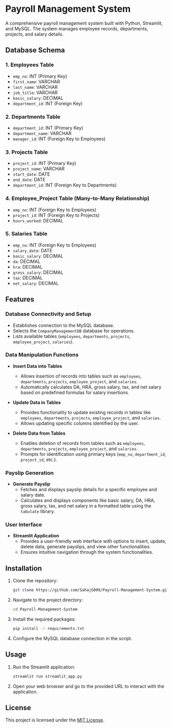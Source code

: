# Payroll Management System

A comprehensive payroll management system built with Python, Streamlit, and MySQL. The system manages employee records, departments, projects, and salary details.

## Database Schema

### 1. Employees Table
- `emp_no`: INT (Primary Key)
- `first_name`: VARCHAR
- `last_name`: VARCHAR
- `job_title`: VARCHAR
- `basic_salary`: DECIMAL
- `department_id`: INT (Foreign Key)

### 2. Departments Table
- `department_id`: INT (Primary Key)
- `department_name`: VARCHAR
- `manager_id`: INT (Foreign Key to Employees)

### 3. Projects Table
- `project_id`: INT (Primary Key)
- `project_name`: VARCHAR
- `start_date`: DATE
- `end_date`: DATE
- `department_id`: INT (Foreign Key to Departments)

### 4. Employee_Project Table (Many-to-Many Relationship)
- `emp_no`: INT (Foreign Key to Employees)
- `project_id`: INT (Foreign Key to Projects)
- `hours_worked`: DECIMAL

### 5. Salaries Table
- `emp_no`: INT (Foreign Key to Employees)
- `salary_date`: DATE
- `basic_salary`: DECIMAL
- `da`: DECIMAL
- `hra`: DECIMAL
- `gross_salary`: DECIMAL
- `tax`: DECIMAL
- `net_salary`: DECIMAL

## Features

### Database Connectivity and Setup

- Establishes connection to the MySQL database.
- Selects the `CompanyManagementDB` database for operations.
- Lists available tables (`employees`, `departments`, `projects`, `employee_project`, `salaries`).

### Data Manipulation Functions

- **Insert Data into Tables**
  - Allows insertion of records into tables such as `employees`, `departments`, `projects`, `employee_project`, and `salaries`.
  - Automatically calculates DA, HRA, gross salary, tax, and net salary based on predefined formulas for salary insertions.

- **Update Data in Tables**
  - Provides functionality to update existing records in tables like `employees`, `departments`, `projects`, `employee_project`, and `salaries`.
  - Allows updating specific columns identified by the user.

- **Delete Data from Tables**
  - Enables deletion of records from tables such as `employees`, `departments`, `projects`, `employee_project`, and `salaries`.
  - Prompts for identification using primary keys (`emp_no`, `department_id`, `project_id`, etc.).

### Payslip Generation

- **Generate Payslip**
  - Fetches and displays payslip details for a specific employee and salary date.
  - Calculates and displays components like basic salary, DA, HRA, gross salary, tax, and net salary in a formatted table using the `tabulate` library.

### User Interface

- **Streamlit Application**
  - Provides a user-friendly web interface with options to insert, update, delete data, generate payslips, and view other functionalities.
  - Ensures intuitive navigation through the system functionalities.

## Installation

1. Clone the repository:
    ```sh
    git clone https://github.com/SahajG009/Payroll-Management-System.git
    ```

2. Navigate to the project directory:
    ```sh
    cd Payroll-Management-System
    ```

3. Install the required packages:
    ```sh
    pip install -r requirements.txt
    ```

4. Configure the MySQL database connection in the script.

## Usage

1. Run the Streamlit application:
    ```sh
    streamlit run streamlit_app.py
    ```

2. Open your web browser and go to the provided URL to interact with the application.

## License

This project is licensed under the [MIT License](LICENSE.md).
